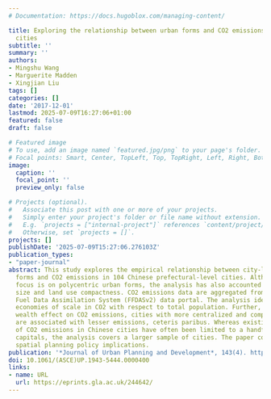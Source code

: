 ```yaml
---
# Documentation: https://docs.hugoblox.com/managing-content/

title: Exploring the relationship between urban forms and CO2 emissions in 104 Chinese
  cities
subtitle: ''
summary: ''
authors:
- Mingshu Wang
- Marguerite Madden
- Xingjian Liu
tags: []
categories: []
date: '2017-12-01'
lastmod: 2025-07-09T16:27:06+01:00
featured: false
draft: false

# Featured image
# To use, add an image named `featured.jpg/png` to your page's folder.
# Focal points: Smart, Center, TopLeft, Top, TopRight, Left, Right, BottomLeft, Bottom, BottomRight.
image:
  caption: ''
  focal_point: ''
  preview_only: false

# Projects (optional).
#   Associate this post with one or more of your projects.
#   Simply enter your project's folder or file name without extension.
#   E.g. `projects = ["internal-project"]` references `content/project/deep-learning/index.md`.
#   Otherwise, set `projects = []`.
projects: []
publishDate: '2025-07-09T15:27:06.276103Z'
publication_types:
- "paper-journal"
abstract: This study explores the empirical relationship between city-level urban
  forms and CO2 emissions in 104 Chinese prefectural-level cities. Although the analytical
  focus is on polycentric urban forms, the analysis has also accounted for population
  size and land use compactness. CO2 emissions data are aggregated from the Fossil
  Fuel Data Assimilation System (FFDASv2) data portal. The analysis identifies substantial
  economies of scale in CO2 with respect to total population. Further, despite a substantial
  wealth effect on CO2 emissions, cities with more centralized and compact urban forms
  are associated with lesser emissions, ceteris paribus. Whereas existing analyses
  of CO2 emissions in Chinese cities have often been limited to a handful of provincial
  capitals, the analysis covers a larger sample of cities. The paper concludes with
  spatial planning policy implications.
publication: '*Journal of Urban Planning and Development*, 143(4). https://doi.org/10.1061/(ASCE)UP.1943-5444.0000400'
doi: 10.1061/(ASCE)UP.1943-5444.0000400
links:
- name: URL
  url: https://eprints.gla.ac.uk/244642/
---
```

